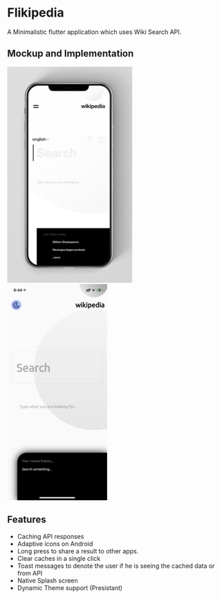 # Flikipedia

A Minimalistic flutter application which uses Wiki Search API.

## Mockup and Implementation
<img src = "ui.png" height="500">&nbsp;&nbsp;&nbsp;&nbsp;<img src = "preview.png" height="500">


## Features
 - Caching API responses
 - Adaptive icons on Android
 - Long press to share a result to other apps.
 - Clear caches in a single click
 - Toast messages to denote the user if he is seeing the cached data or from API
 - Native Splash screen
 - Dynamic Theme support (Presistant)